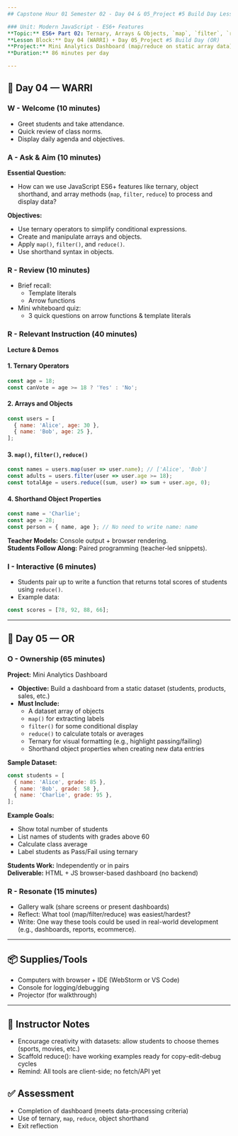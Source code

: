 ```yaml
---
## Capstone Hour 01 Semester 02 - Day 04 & 05_Project #5 Build Day Lesson Plan

### Unit: Modern JavaScript - ES6+ Features
**Topic:** ES6+ Part 02: Ternary, Arrays & Objects, `map`, `filter`, `reduce`, Shorthand Properties  
**Lesson Block:** Day 04 (WARRI) + Day 05_Project #5 Build Day (OR)  
**Project:** Mini Analytics Dashboard (map/reduce on static array data)  
**Duration:** 86 minutes per day

---
```


## 🧠 Day 04 — WARRI

### W - Welcome (10 minutes)
- Greet students and take attendance.
- Quick review of class norms.
- Display daily agenda and objectives.

### A - Ask & Aim (10 minutes)
**Essential Question:**
- How can we use JavaScript ES6+ features like ternary, object shorthand, and array methods (`map`, `filter`, `reduce`) to process and display data?

**Objectives:**
- Use ternary operators to simplify conditional expressions.
- Create and manipulate arrays and objects.
- Apply `map()`, `filter()`, and `reduce()`.
- Use shorthand syntax in objects.

### R - Review (10 minutes)
- Brief recall:
  - Template literals
  - Arrow functions
- Mini whiteboard quiz:
  - 3 quick questions on arrow functions & template literals

### R - Relevant Instruction (40 minutes)
**Lecture & Demos**

#### 1. Ternary Operators
```js
const age = 18;
const canVote = age >= 18 ? 'Yes' : 'No';
```

#### 2. Arrays and Objects
```js
const users = [
  { name: 'Alice', age: 30 },
  { name: 'Bob', age: 25 },
];
```

#### 3. `map()`, `filter()`, `reduce()`
```js
const names = users.map(user => user.name); // ['Alice', 'Bob']
const adults = users.filter(user => user.age >= 18);
const totalAge = users.reduce((sum, user) => sum + user.age, 0);
```

#### 4. Shorthand Object Properties
```js
const name = 'Charlie';
const age = 28;
const person = { name, age }; // No need to write name: name
```

**Teacher Models:** Console output + browser rendering.  
**Students Follow Along:** Paired programming (teacher-led snippets).

### I - Interactive (6 minutes)
- Students pair up to write a function that returns total scores of students using `reduce()`.
- Example data: 
```js
const scores = [78, 92, 88, 66];
```

---

## 🚀 Day 05 — OR

### O - Ownership (65 minutes)
**Project:** Mini Analytics Dashboard  
- **Objective:** Build a dashboard from a static dataset (students, products, sales, etc.)
- **Must Include:**
  - A dataset array of objects
  - `map()` for extracting labels
  - `filter()` for some conditional display
  - `reduce()` to calculate totals or averages
  - Ternary for visual formatting (e.g., highlight passing/failing)
  - Shorthand object properties when creating new data entries

**Sample Dataset:**
```js
const students = [
  { name: 'Alice', grade: 85 },
  { name: 'Bob', grade: 58 },
  { name: 'Charlie', grade: 95 },
];
```

**Example Goals:**
- Show total number of students
- List names of students with grades above 60
- Calculate class average
- Label students as Pass/Fail using ternary

**Students Work:** Independently or in pairs  
**Deliverable:** HTML + JS browser-based dashboard (no backend)

### R - Resonate (15 minutes)
- Gallery walk (share screens or present dashboards)
- Reflect: What tool (map/filter/reduce) was easiest/hardest?
- Write: One way these tools could be used in real-world development (e.g., dashboards, reports, ecommerce).

---

## 📦 Supplies/Tools
- Computers with browser + IDE (WebStorm or VS Code)
- Console for logging/debugging
- Projector (for walkthrough)

---

## 📘 Instructor Notes
- Encourage creativity with datasets: allow students to choose themes (sports, movies, etc.)
- Scaffold reduce(): have working examples ready for copy-edit-debug cycles
- Remind: All tools are client-side; no fetch/API yet

## ✅ Assessment
- Completion of dashboard (meets data-processing criteria)
- Use of ternary, `map`, `reduce`, object shorthand
- Exit reflection